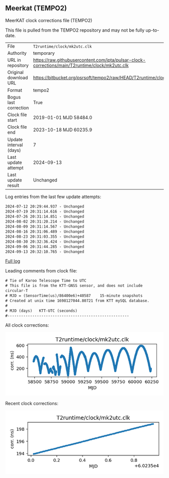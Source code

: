 
## Meerkat (TEMPO2)

MeerKAT clock corrections file (TEMPO2)

This file is pulled from the TEMPO2 repository and may not be fully
up-to-date.

|     |     |
|:--- |:--- |
| File | `T2runtime/clock/mk2utc.clk` |
| Authority | temporary |
| URL in repository | <https://raw.githubusercontent.com/ipta/pulsar-clock-corrections/main/T2runtime/clock/mk2utc.clk> |
| Original download URL | <https://bitbucket.org/psrsoft/tempo2/raw/HEAD/T2runtime/clock/mk2utc.clk> |
| Format | tempo2 |
| Bogus last correction | True |
| Clock file start | 2019-01-01 MJD 58484.0 |
| Clock file end | 2023-10-18 MJD 60235.9 |
| Update interval (days) | 7 |
| Last update attempt | 2024-09-13 |
| Last update result | Unchanged |

Log entries from the last few update attempts:
```
2024-07-12 20:29:44.937 - Unchanged
2024-07-19 20:31:14.616 - Unchanged
2024-07-26 20:31:14.851 - Unchanged
2024-08-02 20:31:20.214 - Unchanged
2024-08-09 20:31:14.567 - Unchanged
2024-08-16 20:31:06.489 - Unchanged
2024-08-23 20:31:03.355 - Unchanged
2024-08-30 20:32:36.424 - Unchanged
2024-09-06 20:31:44.285 - Unchanged
2024-09-13 20:32:10.765 - Unchanged
```
[Full log](https://raw.githubusercontent.com/ipta/pulsar-clock-corrections/main/log/T2runtime/clock/mk2utc.clk.log)

Leading comments from clock file:

    # Tie of Karoo Telescope Time to UTC
    # This file is from the KTT-GNSS sensor, and does not include circular-T
    # MJD = (SensorTime(us)/86400e6)+40587    15-minute snapshots
    # Created at unix time 1698127044.80721 from KTT mySQL database.
    #
    # MJD (days)   KTT-UTC (seconds)
    #------------------------------------------------------



All clock corrections:

![plot of all clock corrections](mk2utc.clk.png "All corrections")

Recent clock corrections:

![plot of recent clock corrections](mk2utc.clk.short.png "Recent corrections")

